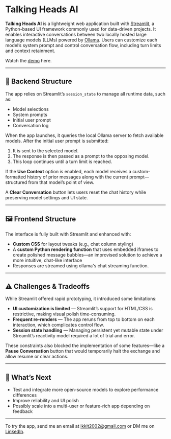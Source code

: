 # Talking Heads AI

**Talking Heads AI** is a lightweight web application built with [Streamlit](https://streamlit.io), a Python-based UI framework commonly used for data-driven projects. It enables interactive conversations between two locally hosted large language models (LLMs) powered by [Ollama](https://ollama.com). Users can customize each model’s system prompt and control conversation flow, including turn limits and context retainment.

Watch the [demo](https://youtu.be/tkb-buwRCmI) here.

---

## 🧠 Backend Structure

The app relies on Streamlit’s `session_state` to manage all runtime data, such as:

- Model selections
- System prompts
- Initial user prompt
- Conversation log

When the app launches, it queries the local Ollama server to fetch available models. After the initial user prompt is submitted:

1. It is sent to the selected model.
2. The response is then passed as a prompt to the opposing model.
3. This loop continues until a turn limit is reached.

If the **Use Context** option is enabled, each model receives a custom-formatted history of prior messages along with the current prompt—structured from that model’s point of view.

A **Clear Conversation** button lets users reset the chat history while preserving model settings and UI state.

---

## 🖼️ Frontend Structure

The interface is fully built with Streamlit and enhanced with:

- **Custom CSS** for layout tweaks (e.g., chat column styling)
- A **custom Python rendering function** that uses embedded iframes to create polished message bubbles—an improvised solution to achieve a more intuitive, chat-like interface
- Responses are streamed using ollama's chat streaming function.

---

## ⚠️ Challenges & Tradeoffs

While Streamlit offered rapid prototyping, it introduced some limitations:

- **UI customization is limited** — Streamlit’s support for HTML/CSS is restrictive, making visual polish time-consuming.
- **Frequent re-renders** — The app reruns from top to bottom on each interaction, which complicates control flow.
- **Session state handling** — Managing persistent yet mutable state under Streamlit’s reactivity model required a lot of trial and error.

These constraints also blocked the implementation of some features—like a **Pause Conversation** button that would temporarily halt the exchange and allow resume or clear actions.

---

## 🔭 What’s Next

- Test and integrate more open-source models to explore performance differences
- Improve reliability and UI polish
- Possibly scale into a multi-user or feature-rich app depending on feedback

---

To try the app, send me an email at [ikkit2002@gmail.com](mailto:ikkit2002@gmail.com) or DM me on [LinkedIn](https://www.linkedin.com/in/illia-kozlov-6828b7291/).

